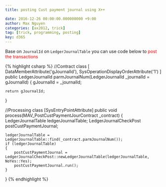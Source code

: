 ```yaml
---
title: posting Cust payment journal using X++

date: 2016-12-26 00:00:00.000000000 +9:00
author: Max Nguyen
categories: [ax2012, trick]
tag: [trick, programming, posting]
key: d365
---
```


Base on `JournalId` on `LedgerJournalTable` you can use code below to <span style="color: red">post the transactions</span>

{% highlight csharp %}
//Contract class
[
    DataMemberAttribute('gJournalId'),
    SysOperationDisplayOrderAttribute('1')
]
public LedgerJournalId parmJournalNum(LedgerJournalId _journalId = gJournalId)
{
    gJournalId = _journalId;

    return gJournalId;
}

//Processing class
[SysEntryPointAttribute]
public void process(MAV_PostCustPaymentJourContract _contract)
{
    LedgerJournalTable      ledgerJournalTable;
    LedgerJournalCheckPost  postCustPaymentJournal;

    ledgerJournalTable = LedgerJournalTable::find(_contract.parmJournalNum());
    if (ledgerJournalTable)
    {
        postCustPaymentJournal = LedgerJournalCheckPost::newLedgerJournalTable(ledgerJournalTable, NoYes::Yes);
        postCustPaymentJournal.run();
    }
}
{% endhighlight %}